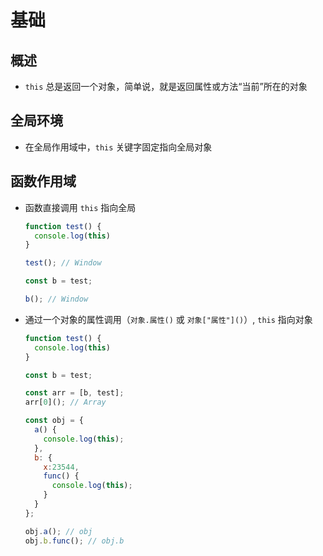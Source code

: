 # 基础

## 概述

+ `this` 总是返回一个对象，简单说，就是返回属性或方法“当前”所在的对象

## 全局环境

+ 在全局作用域中，`this` 关键字固定指向全局对象

## 函数作用域

+ 函数直接调用 `this` 指向全局

    ```js
    function test() {
      console.log(this)
    }

    test(); // Window

    const b = test;

    b(); // Window
    ```

+ 通过一个对象的属性调用（`对象.属性()` 或 `对象["属性"]()`）, `this` 指向对象

    ```js
    function test() {
      console.log(this)
    }

    const b = test;

    const arr = [b, test];
    arr[0](); // Array
    ```

    ```js
    const obj = {
      a() {
        console.log(this);
      },
      b: {
        x:23544,
        func() {
          console.log(this);
        }
      }
    };

    obj.a(); // obj
    obj.b.func(); // obj.b
    ```

